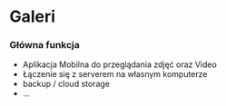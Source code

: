 # Galeri
### Główna funkcja
- Aplikacja Mobilna do przeglądania zdjęć oraz Video
- Łączenie się z serverem na własnym komputerze
- backup / cloud storage
- ...

